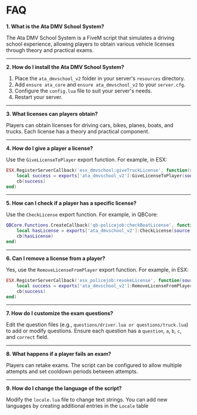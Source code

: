 # FAQ

**1. What is the Ata DMV School System?**

The Ata DMV School System is a FiveM script that simulates a driving school experience, allowing players to obtain various vehicle licenses through theory and practical exams.

***

**2. How do I install the Ata DMV School System?**

1. Place the `ata_dmvschool_v2` folder in your server's `resources` directory.
2. Add `ensure ata_core` and `ensure ata_dmvschool_v2`  to your `server.cfg`.
3. Configure the `config.lua` file to suit your server's needs.
4. Restart your server.

***

**3. What licenses can players obtain?**

Players can obtain licenses for driving cars, bikes, planes, boats, and trucks. Each license has a theory and practical component.

***

**4. How do I give a player a license?**

Use the `GiveLicenseToPlayer` export function. For example, in ESX:

```lua
ESX.RegisterServerCallback('esx_dmvschool:giveTruckLicense', function(source, cb)
    local success = exports['ata_dmvschool_v2']:GiveLicenseToPlayer(source, 'truck')
    cb(success)
end)
```

***

**5. How can I check if a player has a specific license?**

Use the `CheckLicense` export function. For example, in QBCore:

```lua
QBCore.Functions.CreateCallback('qb-policejob:checkBoatLicense', function(source, cb)
    local hasLicense = exports['ata_dmvschool_v2']:CheckLicense(source, 'boat')
    cb(hasLicense)
end)
```

***

**6. Can I remove a license from a player?**

Yes, use the `RemoveLicenseFromPlayer` export function. For example, in ESX:

```lua
ESX.RegisterServerCallback('esx_policejob:revokeLicense', function(source, cb, target, license)
    local success = exports['ata_dmvschool_v2']:RemoveLicenseFromPlayer(target, license)
    cb(success)
end)
```

***

**7. How do I customize the exam questions?**

Edit the question files (e.g., `questions/driver.lua or questions/truck.lua`) to add or modify questions. Ensure each question has a `question`, `a`, `b`, `c`, and `correct` field.

***

**8. What happens if a player fails an exam?**

Players can retake exams. The script can be configured to allow multiple attempts and set cooldown periods between attempts.

***

**9. How do I change the language of the script?**

Modify the `locale.lua` file to change text strings. You can add new languages by creating additional entries in the `Locale` table


